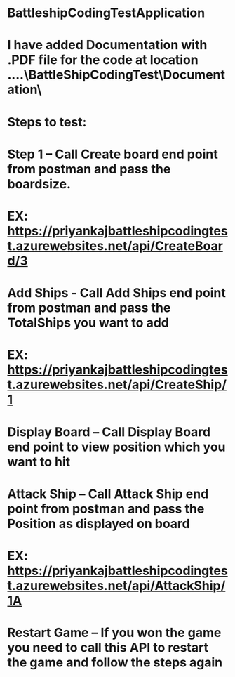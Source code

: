 # BattleshipCodingTestApplication

# I have added Documentation with .PDF file for the code at location ....\BattleShipCodingTest\Documentation\

# Steps to test:
# Step 1 – Call Create board end point from postman and pass the boardsize.
# EX: https://priyankajbattleshipcodingtest.azurewebsites.net/api/CreateBoard/3
# Add Ships - Call Add Ships end point from postman and pass the TotalShips you want to add 
# EX: https://priyankajbattleshipcodingtest.azurewebsites.net/api/CreateShip/1
# Display Board – Call Display Board end point to view position which you want to hit
# Attack Ship – Call Attack Ship end point from postman and pass the Position as displayed on board
# EX: https://priyankajbattleshipcodingtest.azurewebsites.net/api/AttackShip/1A
# Restart Game – If you won the game you need to call this API to restart the game and follow the steps again